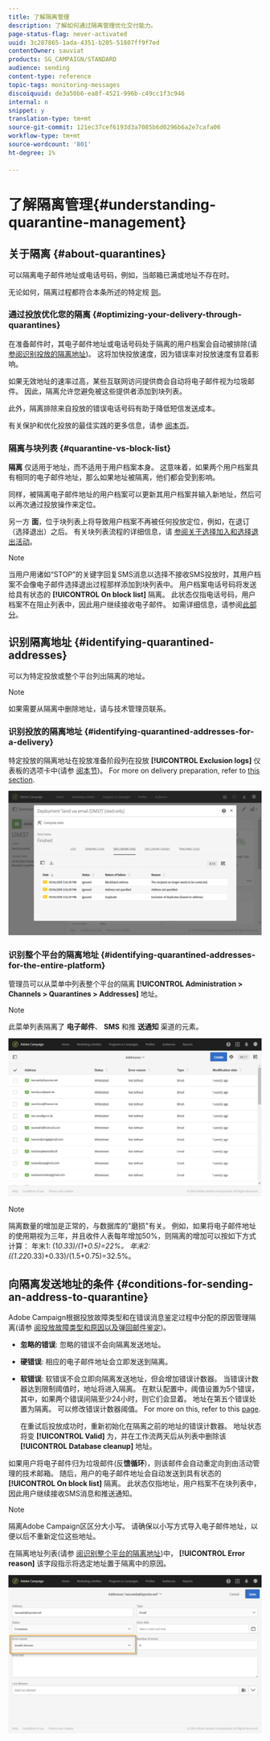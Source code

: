 ```yaml
---
title: 了解隔离管理
description: 了解如何通过隔离管理优化交付能力。
page-status-flag: never-activated
uuid: 3c287865-1ada-4351-b205-51807ff9f7ed
contentOwner: sauviat
products: SG_CAMPAIGN/STANDARD
audience: sending
content-type: reference
topic-tags: monitoring-messages
discoiquuid: de3a50b6-ea8f-4521-996b-c49cc1f3c946
internal: n
snippet: y
translation-type: tm+mt
source-git-commit: 121ec37cef6193d3a7085b6d0296b6a2e7cafa06
workflow-type: tm+mt
source-wordcount: '801'
ht-degree: 1%

---
```



# 了解隔离管理{#understanding-quarantine-management}

## 关于隔离 {#about-quarantines}

可以隔离电子邮件地址或电话号码，例如，当邮箱已满或地址不存在时。

无论如何，隔离过程都符合本条所述的特定规 [则](#conditions-for-sending-an-address-to-quarantine)。

### 通过投放优化您的隔离 {#optimizing-your-delivery-through-quarantines}

在准备邮件时，其电子邮件地址或电话号码处于隔离的用户档案会自动被排除(请 [参阅识别投放的隔离地址](#identifying-quarantined-addresses-for-a-delivery))。 这将加快投放速度，因为错误率对投放速度有显着影响。

如果无效地址的速率过高，某些互联网访问提供商会自动将电子邮件视为垃圾邮件。 因此，隔离允许您避免被这些提供者添加到块列表。

此外，隔离排除来自投放的错误电话号码有助于降低短信发送成本。

有关保护和优化投放的最佳实践的更多信息，请参 [阅本页](https://docs.campaign.adobe.com/doc/standard/getting_started/en/ACS_DeliveryBestPractices.html)。

### 隔离与块列表 {#quarantine-vs-block-list}

**隔离** 仅适用于地址，而不适用于用户档案本身。 这意味着，如果两个用户档案具有相同的电子邮件地址，那么如果地址被隔离，他们都会受到影响。

同样，被隔离电子邮件地址的用户档案可以更新其用户档案并输入新地址，然后可以再次通过投放操作来定位。

另一方 **面**，位于块列表上将导致用户档案不再被任何投放定位，例如，在退订（选择退出）之后。 有关块列表流程的详细信息，请 [参阅关于选择加入和选择退出活动](../../audiences/using/about-opt-in-and-opt-out-in-campaign.md)。

>[!NOTE]
>
>当用户用诸如“STOP”的关键字回复SMS消息以选择不接收SMS投放时，其用户档案不会像电子邮件选择退出过程那样添加到块列表中。 用户档案电话号码将发送给具有状态的 **[!UICONTROL On block list]** 隔离。 此状态仅指电话号码，用户档案不在阻止列表中，因此用户继续接收电子邮件。 如需详细信息，请参阅[此部分](../../channels/using/managing-incoming-sms.md#managing-stop-sms)。

## 识别隔离地址 {#identifying-quarantined-addresses}

可以为特定投放或整个平台列出隔离的地址。

>[!NOTE]
>
>如果需要从隔离中删除地址，请与技术管理员联系。

### 识别投放的隔离地址 {#identifying-quarantined-addresses-for-a-delivery}

特定投放的隔离地址在投放准备阶段列在投放 **[!UICONTROL Exclusion logs]** 仪表板的选项卡中(请参 [阅本节](../../sending/using/monitoring-a-delivery.md#exclusion-logs))。 For more on delivery preparation, refer to [this section](../../sending/using/preparing-the-send.md).

![](assets/exclusion_logs.png)

### 识别整个平台的隔离地址 {#identifying-quarantined-addresses-for-the-entire-platform}

管理员可以从菜单中列表整个平台的隔离 **[!UICONTROL Administration > Channels > Quarantines > Addresses]** 地址。

>[!NOTE]
>
>此菜单列表隔离了 **电子邮件**、 **SMS** 和推 **送通知** 渠道的元素。

![](assets/quarantines1.png)

>[!NOTE]
>
>隔离数量的增加是正常的，与数据库的&quot;磨损&quot;有关。 例如，如果将电子邮件地址的使用期视为三年，并且收件人表每年增加50%，则隔离的增加可以按如下方式计算： 年末1: (1*0.33)/(1+0.5)=22%。 年末2: ((1.22*0.33)+0.33)/(1.5+0.75)=32.5%。

## 向隔离发送地址的条件 {#conditions-for-sending-an-address-to-quarantine}

Adobe Campaign根据投放故障类型和在错误消息鉴定过程中分配的原因管理隔离(请参 [阅投放故障类型和原因](../../sending/using/understanding-delivery-failures.md#delivery-failure-types-and-reasons)[以及弹回邮件鉴定](../../sending/using/understanding-delivery-failures.md#bounce-mail-qualification))。

* **忽略的错误**: 忽略的错误不会向隔离发送地址。
* **硬错误**: 相应的电子邮件地址会立即发送到隔离。
* **软错误**: 软错误不会立即向隔离发送地址，但会增加错误计数器。 当错误计数器达到限制阈值时，地址将进入隔离。 在默认配置中，阈值设置为5个错误，其中，如果两个错误间隔至少24小时，则它们会显着。 地址在第五个错误处置为隔离。 可以修改错误计数器阈值。 For more on this, refer to this [page](../../administration/using/configuring-email-channel.md#email-channel-parameters).

   在重试后投放成功时，重新初始化在隔离之前的地址的错误计数器。 地址状态将变 **[!UICONTROL Valid]** 为，并在工作流两天后从列表中删除该 **[!UICONTROL Database cleanup]** 地址。

如果用户将电子邮件归为垃圾邮件(反&#x200B;**馈循环**)，则该邮件会自动重定向到由活动管理的技术邮箱。 随后，用户的电子邮件地址会自动发送到具有状态的 **[!UICONTROL On block list]** 隔离。 此状态仅指地址，用户档案不在块列表中，因此用户继续接收SMS消息和推送通知。

>[!NOTE]
隔离Adobe Campaign区区分大小写。 请确保以小写方式导入电子邮件地址，以便以后不重新定位这些地址。

在隔离地址列表(请参 [阅识别整个平台的隔离地址](#identifying-quarantined-addresses-for-the-entire-platform))中， **[!UICONTROL Error reason]** 该字段指示将选定地址置于隔离中的原因。

![](assets/quarantines2.png)

